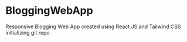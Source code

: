 # BloggingWebApp

Responsive Blogging Web App created using React JS and Tailwind CSS
initializing git repo
